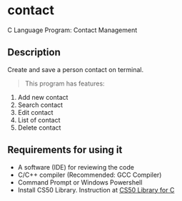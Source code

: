 # contact
C Language Program: Contact Management

## Description
Create and save a person contact on terminal.
> This program has features:
1. Add new contact
2. Search contact
3. Edit contact
4. List of contact
5. Delete contact

## Requirements for using it
* A software (IDE) for reviewing the code
* C/C++ compiler (Recommended: GCC Compiler)
* Command Prompt or Windows Powershell
* Install CS50 Library. Instruction at [CS50 Library for C](https://cs50.readthedocs.io/libraries/cs50/c/)
